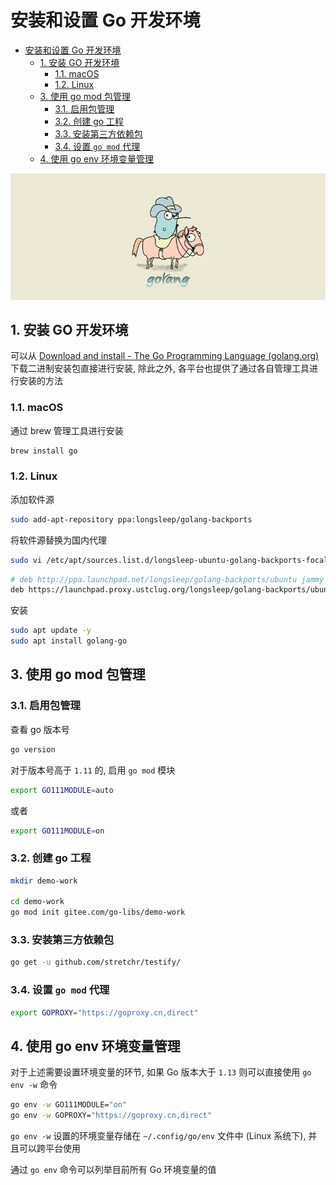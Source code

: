 # 安装和设置 Go 开发环境

- [安装和设置 Go 开发环境](#安装和设置-go-开发环境)
  - [1. 安装 GO 开发环境](#1-安装-go-开发环境)
    - [1.1. macOS](#11-macos)
    - [1.2. Linux](#12-linux)
  - [3. 使用 go mod 包管理](#3-使用-go-mod-包管理)
    - [3.1. 启用包管理](#31-启用包管理)
    - [3.2. 创建 go 工程](#32-创建-go-工程)
    - [3.3. 安装第三方依赖包](#33-安装第三方依赖包)
    - [3.4. 设置 `go mod` 代理](#34-设置-go-mod-代理)
  - [4. 使用 go env 环境变量管理](#4-使用-go-env-环境变量管理)

![Logo](./assets/logo.jpg)

## 1. 安装 GO 开发环境

可以从 [Download and install - The Go Programming Language (golang.org)](https://golang.org/doc/install) 下载二进制安装包直接进行安装, 除此之外, 各平台也提供了通过各自管理工具进行安装的方法

### 1.1. macOS

通过 brew 管理工具进行安装

```bash
brew install go
```

### 1.2. Linux

添加软件源

```bash
sudo add-apt-repository ppa:longsleep/golang-backports
```

将软件源替换为国内代理

```bash
sudo vi /etc/apt/sources.list.d/longsleep-ubuntu-golang-backports-focal.list
```

```bash
# deb http://ppa.launchpad.net/longsleep/golang-backports/ubuntu jammy main
deb https://launchpad.proxy.ustclug.org/longsleep/golang-backports/ubuntu jammy main
```

安装

```bash
sudo apt update -y
sudo apt install golang-go
```

## 3. 使用 go mod 包管理

### 3.1. 启用包管理

查看 go 版本号

```bash
go version
```

对于版本号高于 `1.11` 的, 启用 `go mod` 模块

```bash
export GO111MODULE=auto
```

或者

```bash
export GO111MODULE=on
```

### 3.2. 创建 go 工程

```bash
mkdir demo-work

cd demo-work
go mod init gitee.com/go-libs/demo-work
```

### 3.3. 安装第三方依赖包

```bash
go get -u github.com/stretchr/testify/
```

### 3.4. 设置 `go mod` 代理

```bash
export GOPROXY="https://goproxy.cn,direct"
```

## 4. 使用 go env 环境变量管理

对于上述需要设置环境变量的环节, 如果 Go 版本大于 `1.13` 则可以直接使用 `go env -w` 命令

```bash
go env -w GO111MODULE="on"
go env -w GOPROXY="https://goproxy.cn,direct"
```

`go env -w` 设置的环境变量存储在 `~/.config/go/env` 文件中 (Linux 系统下), 并且可以跨平台使用

通过 `go env` 命令可以列举目前所有 Go 环境变量的值
